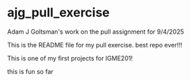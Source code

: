 # ajg\_pull\_exercise

Adam J Goltsman's work on the pull assignment for 9/4/2025



This is the README file for my pull exercise. best repo ever!!!

This is one of my first projects for IGME201!

this is fun so far
